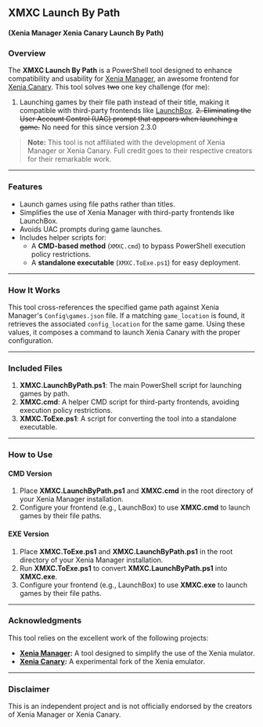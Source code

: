 ## XMXC Launch By Path
#### (Xenia Manager Xenia Canary Launch By Path)

### Overview

The **XMXC Launch By Path** is a PowerShell tool designed to enhance compatibility and usability for [Xenia Manager](https://github.com/xenia-manager/xenia-manager), an awesome frontend for [Xenia Canary](https://github.com/xenia-canary/xenia-canary). This tool solves ~~two~~ one key challenge (for me):

1. Launching games by their file path instead of their title, making it compatible with third-party frontends like [LaunchBox](https://www.launchbox-app.com/).
~~2. Eliminating the User Account Control (UAC) prompt that appears when launching a game.~~ No need for this since version 2.3.0

> **Note:** This tool is not affiliated with the development of Xenia Manager or Xenia Canary. Full credit goes to their respective creators for their remarkable work.

---

### Features

- Launch games using file paths rather than titles.
- Simplifies the use of Xenia Manager with third-party frontends like LaunchBox.
- Avoids UAC prompts during game launches.
- Includes helper scripts for:
  - A **CMD-based method** (`XMXC.cmd`) to bypass PowerShell execution policy restrictions.
  - A **standalone executable** (`XMXC.ToExe.ps1`) for easy deployment.

---

### How It Works

This tool cross-references the specified game path against Xenia Manager's `Config\games.json` file. If a matching `game_location` is found, it retrieves the associated `config_location` for the same game. Using these values, it composes a command to launch Xenia Canary with the proper configuration.

---

### Included Files

1. **XMXC.LaunchByPath.ps1**: The main PowerShell script for launching games by path.
2. **XMXC.cmd**: A helper CMD script for third-party frontends, avoiding execution policy restrictions.
3. **XMXC.ToExe.ps1**: A script for converting the tool into a standalone executable.

---

### How to Use

#### **CMD Version**
1. Place **XMXC.LaunchByPath.ps1** and **XMXC.cmd** in the root directory of your Xenia Manager installation.
2. Configure your frontend (e.g., LaunchBox) to use **XMXC.cmd** to launch games by their file paths.

#### **EXE Version**
1. Place **XMXC.ToExe.ps1** and **XMXC.LaunchByPath.ps1** in the root directory of your Xenia Manager installation.
2. Run **XMXC.ToExe.ps1** to convert **XMXC.LaunchByPath.ps1** into **XMXC.exe**.
3. Configure your frontend (e.g., LaunchBox) to use **XMXC.exe** to launch games by their file paths.

---

### Acknowledgments

This tool relies on the excellent work of the following projects:

- **[Xenia Manager](https://github.com/xenia-manager/xenia-manager):** A tool designed to simplify the use of the Xenia mulator.
- **[Xenia Canary](https://github.com/xenia-canary/xenia-canary):** A experimental fork of the Xenia emulator.

---

### Disclaimer

This is an independent project and is not officially endorsed by the creators of Xenia Manager or Xenia Canary.
